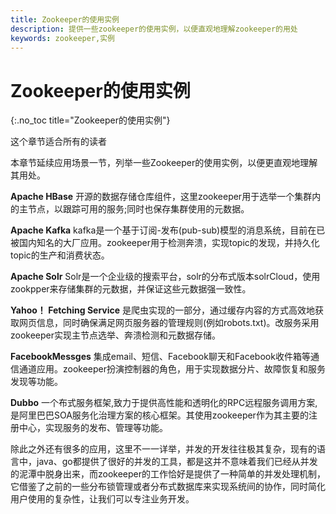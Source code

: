 ```yaml
---
title: Zookeeper的使用实例
description: 提供一些zookeeper的使用实例，以便直观地理解zookeeper的用处
keywords: zookeeper,实例
---
```


# Zookeeper的使用实例
{:.no_toc title="Zookeeper的使用实例"}

这个章节适合所有的读者

本章节延续应用场景一节，列举一些Zookeeper的使用实例，以便更直观地理解其用处。

**Apache HBase** 开源的数据存储仓库组件，这里zookeeper用于选举一个集群内的主节点，以跟踪可用的服务;同时也保存集群使用的元数据。

**Apache Kafka** kafka是一个基于订阅-发布(pub-sub)模型的消息系统，目前在已被国内知名的大厂应用。zookeeper用于检测奔溃，实现topic的发现，并持久化topic的生产和消费状态。

**Apache Solr** Solr是一个企业级的搜索平台，solr的分布式版本solrCloud，使用zookpper来存储集群的元数据，并保证这些元数据强一致性。

**Yahoo！ Fetching Service** 是爬虫实现的一部分，通过缓存内容的方式高效地获取网页信息，同时确保满足网页服务器的管理规则(例如robots.txt)。改服务采用zookeeper实现主节点选举、奔溃检测和元数据存储。

**FacebookMessges** 集成email、短信、Facebook聊天和Facebook收件箱等通信通道应用。zookeeper扮演控制器的角色，用于实现数据分片、故障恢复和服务发现等功能。

**Dubbo** 一个布式服务框架,致力于提供高性能和透明化的RPC远程服务调用方案,是阿里巴巴SOA服务化治理方案的核心框架。其使用zookeeper作为其主要的注册中心，实现服务的发布、管理等功能。

除此之外还有很多的应用，这里不一一详举，并发的开发往往极其复杂，现有的语言中，java、go都提供了很好的并发的工具，都是这并不意味着我们已经从并发的泥潭中脱身出来，而zookeeper的工作恰好是提供了一种简单的并发处理机制，它借鉴了之前的一些分布锁管理或者分布式数据库来实现系统间的协作，同时简化用户使用的复杂性，让我们可以专注业务开发。